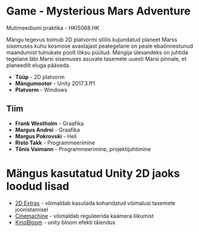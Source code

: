 # Game - Mysterious Mars Adventure
Mutimeediumi praktika - HKI5068.HK

Mängu tegevus toimub 2D platvormi stiilis kujundatud planeet Marss sisemuses kuhu kosmose avastajast peategelane on peale ebaõnnestunud maandumist tulnukate poolt lõksu püütud. Mängija ülesandeks on juhtida tegelane läbi Marsi sisemuses asuvate tasemete uuesti Marsi pinnale, et planeedilt eluga pääseda.

* **Tüüp** - 2D platvorm
* **Mängumootor** - Unity 2017.3.1f1
* **Platvorm** - Windows

## Tiim
* **Frank Westholm**   - Graafika
* **Margus Andrei**    - Graafika
* **Margus Pokrovski** - Heli
* **Risto Takk**       - Programmeerimine
* **Tõnis Vaimann**    - Programmeerimine, projektijuhtimine

# Mängus kasutatud Unity 2D jaoks loodud lisad
 - [2D Extras](https://github.com/Unity-Technologies/2d-extras) - võimaldab kasutada kohandatud võimalusi tasemete joonistamisel 
 - [Cinemachine](https://assetstore.unity.com/packages/essentials/cinemachine-79898) - võimaldab reguleerida kaamera liikumist
 - [KinoBloom](https://github.com/keijiro/KinoBloom) - unity bloom efekti täiendus
